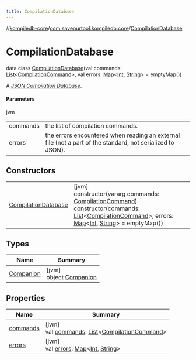 ```yaml
---
title: CompilationDatabase
---
```

//[kompiledb-core](../../../index.html)/[com.saveourtool.kompiledb.core](../index.html)/[CompilationDatabase](index.html)



# CompilationDatabase

data class [CompilationDatabase](index.html)(val commands: [List](https://kotlinlang.org/api/latest/jvm/stdlib/kotlin.collections/-list/index.html)&lt;[CompilationCommand](../-compilation-command/index.html)&gt;, val errors: [Map](https://kotlinlang.org/api/latest/jvm/stdlib/kotlin.collections/-map/index.html)&lt;[Int](https://kotlinlang.org/api/latest/jvm/stdlib/kotlin/-int/index.html), [String](https://kotlinlang.org/api/latest/jvm/stdlib/kotlin/-string/index.html)&gt; = emptyMap())

A [*JSON Compilation Database*](https://clang.llvm.org/docs/JSONCompilationDatabase.html).



#### Parameters


jvm

| | |
|---|---|
| commands | the list of compilation commands. |
| errors | the errors encountered when reading an external file (not a part of the standard, not serialized to JSON). |



## Constructors


| | |
|---|---|
| [CompilationDatabase](-compilation-database.html) | [jvm]<br>constructor(vararg commands: [CompilationCommand](../-compilation-command/index.html))<br>constructor(commands: [List](https://kotlinlang.org/api/latest/jvm/stdlib/kotlin.collections/-list/index.html)&lt;[CompilationCommand](../-compilation-command/index.html)&gt;, errors: [Map](https://kotlinlang.org/api/latest/jvm/stdlib/kotlin.collections/-map/index.html)&lt;[Int](https://kotlinlang.org/api/latest/jvm/stdlib/kotlin/-int/index.html), [String](https://kotlinlang.org/api/latest/jvm/stdlib/kotlin/-string/index.html)&gt; = emptyMap()) |


## Types


| Name | Summary |
|---|---|
| [Companion](-companion/index.html) | [jvm]<br>object [Companion](-companion/index.html) |


## Properties


| Name | Summary |
|---|---|
| [commands](commands.html) | [jvm]<br>val [commands](commands.html): [List](https://kotlinlang.org/api/latest/jvm/stdlib/kotlin.collections/-list/index.html)&lt;[CompilationCommand](../-compilation-command/index.html)&gt; |
| [errors](errors.html) | [jvm]<br>val [errors](errors.html): [Map](https://kotlinlang.org/api/latest/jvm/stdlib/kotlin.collections/-map/index.html)&lt;[Int](https://kotlinlang.org/api/latest/jvm/stdlib/kotlin/-int/index.html), [String](https://kotlinlang.org/api/latest/jvm/stdlib/kotlin/-string/index.html)&gt; |

